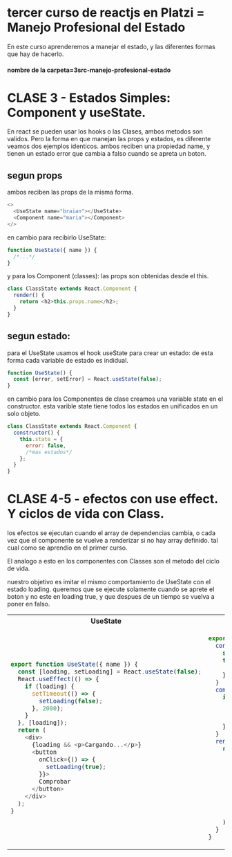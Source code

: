 # tercer curso de reactjs en Platzi = Manejo Profesional del Estado

En este curso aprenderemos a manejar el estado, y las diferentes formas que hay de hacerlo.

#### nombre de la carpeta=3src-manejo-profesional-estado

# CLASE 3 - Estados Simples: Component y useState.

En react se pueden usar los hooks o las Clases, ambos metodos son validos.
Pero la forma en que manejan las props y estados, es diferente veamos dos ejemplos identicos.
ambos reciben una propiedad name, y tienen un estado error que cambia a falso cuando se apreta un boton.

## segun props

ambos reciben las props de la misma forma.

```js
<>
  <UseState name="braian"></UseState>
  <Component name="maria"></Component>
</>
```

en cambio para recibirlo UseState:

```js
function UseState({ name }) {
  /*...*/
}
```

y para los Component (classes):
las props son obtenidas desde el this.

```js
class ClassState extends React.Component {
  render() {
    return <h2>this.props.name</h2>;
  }
}
```

## segun estado:

para el UseState usamos el hook useState para crear un estado:
de esta forma cada variable de estado es indidual.

```js
function UseState() {
  const [error, setError] = React.useState(false);
}
```

en cambio para los Componentes de clase creamos una variable state en el constructor.
esta varible state tiene todos los estados en unificados en un solo objeto.

```js
class ClassState extends React.Component {
  constructor() {
    this.state = {
      error: false,
      /*mas estados*/
    };
  }
}
```

# CLASE 4-5 - efectos con use effect. Y ciclos de vida con Class.

los efectos se ejecutan cuando el array de dependencias cambia, o cada vez que el componente se vuelve a renderizar si no hay array definido.
tal cual como se aprendio en el primer curso.

El analogo a esto en los componentes con Classes son el metodo del ciclo de vida.

nuestro objetivo es imitar el mismo comportamiento de UseState con el estado loading.
queremos que se ejecute solamente cuando se aprete el boton y no este en loading true, y que despues de un tiempo se vuelva a poner en falso.

<table>
<tr>
<th>UseState</th>
<th>ClassState</th>
</tr>
<tr>
<td>

```js
export function UseState({ name }) {
  const [loading, setLoading] = React.useState(false);
  React.useEffect(() => {
    if (loading) {
      setTimeout(() => {
        setLoading(false);
      }, 2000);
    }
  }, [loading]);
  return (
    <div>
      {loading && <p>Cargando...</p>}
      <button
        onClick={() => {
          setLoading(true);
        }}>
        Comprobar
      </button>
    </div>
  );
}
```

</td>
<td>

```js
export class ClassState extends React.Component {
  constructor(props) {
    super(props);
    this.state = {
      loading: false,
    };
  }
  componentDidUpdate() {
    if (this.state.loading) {
      setTimeout(() => {
        this.setState((state, _props) => ({ loading: false }));
      }, 2000);
    }
  }
  render() {
    return (
      <div>
        {this.state.loading && <p>Cargando...</p>}
        <button
          onClick={() => {
            this.setState((state, _props) => ({ loading: true }));
          }}>
          Comprobar
        </button>
      </div>
    );
  }
}
```

</td>
</tr>
</table>
